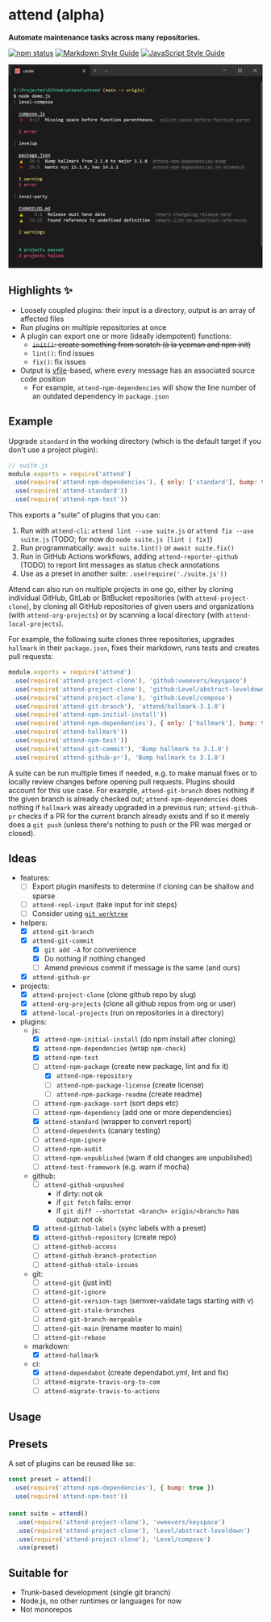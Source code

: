 # attend (alpha)

**Automate maintenance tasks across many repositories.**

[![npm status](http://img.shields.io/npm/v/attend.svg)](https://www.npmjs.org/package/attend)
[![Markdown Style Guide](https://img.shields.io/badge/md_style-hallmark-brightgreen.svg)](https://www.npmjs.org/package/hallmark)
[![JavaScript Style Guide](https://img.shields.io/badge/code_style-standard-brightgreen.svg)](https://standardjs.com)

![screenshot](screenshot.png)

## Highlights :sparkles:

- Loosely coupled plugins: their input is a directory, output is an array of affected files
- Run plugins on multiple repositories at once
- A plugin can export one or more (ideally idempotent) functions:
  - ~~`init()`: create something from scratch (à la yeoman and npm init)~~
  - `lint()`: find issues
  - `fix()`: fix issues
- Output is [vfile](https://github.com/vfile/vfile)-based, where every message has an associated source code position
  - For example, `attend-npm-dependencies` will show the line number of an outdated dependency in `package.json`

## Example

Upgrade `standard` in the working directory (which is the default target if you don't use a project plugin):

```js
// suite.js
module.exports = require('attend')
 .use(require('attend-npm-dependencies'), { only: ['standard'], bump: true })
 .use(require('attend-standard'))
 .use(require('attend-npm-test'))
```

This exports a "suite" of plugins that you can:

1. Run with `attend-cli`: `attend lint --use suite.js` or `attend fix --use suite.js` (TODO; for now do `node suite.js [lint | fix]`)
2. Run programmatically: `await suite.lint()` or `await suite.fix()`
3. Run in GitHub Actions workflows, adding `attend-reporter-github` (TODO) to report lint messages as status check annotations
4. Use as a preset in another suite: `.use(require('./suite.js'))`

Attend can also run on multiple projects in one go, either by cloning individual GitHub, GitLab or BitBucket repositories (with `attend-project-clone`), by cloning all GitHub repositories of given users and organizations (with `attend-org-projects`) or by scanning a local directory (with `attend-local-projects`).

For example, the following suite clones three repositories, upgrades `hallmark` in their `package.json`, fixes their markdown, runs tests and creates pull requests:

```js
module.exports = require('attend')
 .use(require('attend-project-clone'), 'github:vweevers/keyspace')
 .use(require('attend-project-clone'), 'github:Level/abstract-leveldown')
 .use(require('attend-project-clone'), 'github:Level/compose')
 .use(require('attend-git-branch'), 'attend/hallmark-3.1.0')
 .use(require('attend-npm-initial-install'))
 .use(require('attend-npm-dependencies'), { only: ['hallmark'], bump: true })
 .use(require('attend-hallmark'))
 .use(require('attend-npm-test'))
 .use(require('attend-git-commit'), 'Bump hallmark to 3.1.0')
 .use(require('attend-github-pr'), 'Bump hallmark to 3.1.0')
```

A suite can be run multiple times if needed, e.g. to make manual fixes or to locally review changes before opening pull requests. Plugins should account for this use case. For example, `attend-git-branch` does nothing if the given branch is already checked out; `attend-npm-dependencies` does nothing if `hallmark` was already upgraded in a previous run; `attend-github-pr` checks if a PR for the current branch already exists and if so it merely does a `git push` (unless there's nothing to push or the PR was merged or closed).

## Ideas

- features:
  - [ ] Export plugin manifests to determine if cloning can be shallow and sparse
  - [ ] `attend-repl-input` (take input for init steps)
  - [ ] Consider using [`git worktree`](https://git-scm.com/docs/git-worktree)
- helpers:
  - [x] `attend-git-branch`
  - [x] `attend-git-commit`
    - [x] `git add -A` for convenience
    - [x] Do nothing if nothing changed
    - [ ] Amend previous commit if message is the same (and ours)
  - [x] `attend-github-pr`
- projects:
  - [x] `attend-project-clone` (clone github repo by slug)
  - [x] `attend-org-projects` (clone all github repos from org or user)
  - [x] `attend-local-projects` (run on repositories in a directory)
- plugins:
  - js:
    - [x] `attend-npm-initial-install` (do npm install after cloning)
    - [x] `attend-npm-dependencies` (wrap `npm-check`)
    - [x] `attend-npm-test`
    - [ ] `attend-npm-package` (create new package, lint and fix it)
      - [x] `attend-npm-repository`
      - [ ] `attend-npm-package-license` (create license)
      - [ ] `attend-npm-package-readme` (create readme)
    - [ ] `attend-npm-package-sort` (sort deps etc)
    - [ ] `attend-npm-dependency` (add one or more dependencies)
    - [x] `attend-standard` (wrapper to convert report)
    - [ ] `attend-dependents` (canary testing)
    - [ ] `attend-npm-ignore`
    - [ ] `attend-npm-audit`
    - [ ] `attend-npm-unpublished` (warn if old changes are unpublished)
    - [ ] `attend-test-framework` (e.g. warn if mocha)
  - github:
    - [ ] `attend-github-unpushed`
      - if dirty: not ok
      - if `git fetch` fails: error
      - if `git diff --shortstat <branch> origin/<branch>` has output: not ok
    - [x] `attend-github-labels` (sync labels with a preset)
    - [x] `attend-github-repository` (create repo)
    - [ ] `attend-github-access`
    - [ ] `attend-github-branch-protection`
    - [ ] `attend-github-stale-issues`
  - git:
    - [ ] `attend-git` (just init)
    - [ ] `attend-git-ignore`
    - [ ] `attend-git-version-tags` (semver-validate tags starting with v)
    - [ ] `attend-git-stale-branches`
    - [ ] `attend-git-branch-mergeable`
    - [ ] `attend-git-main` (rename master to main)
    - [ ] `attend-git-rebase`
  - markdown:
    - [x] `attend-hallmark`
  - ci:
    - [x] `attend-dependabot` (create dependabot.yml, lint and fix)
    - [ ] `attend-migrate-travis-org-to-com`
    - [ ] `attend-migrate-travis-to-actions`

## Usage

## Presets

A set of plugins can be reused like so:

```js
const preset = attend()
 .use(require('attend-npm-dependencies'), { bump: true })
 .use(require('attend-npm-test'))

const suite = attend()
  .use(require('attend-project-clone'), 'vweevers/keyspace')
  .use(require('attend-project-clone'), 'Level/abstract-leveldown')
  .use(require('attend-project-clone'), 'Level/compose')
  .use(preset)
```

## Suitable for

- Trunk-based development (single git branch)
- Node.js, no other runtimes or languages for now
- Not monorepos
